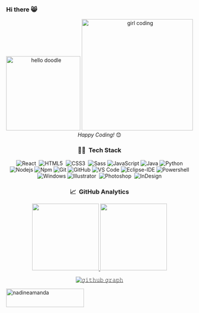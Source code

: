 ### Hi there 😸
<div align="center" height="200px" display="flex">
    <img src="https://media3.giphy.com/media/4Z4FRLEzoSwivZP1SI/giphy.gif?cid=ecf05e47xt0jdpiuudi6ayj4v3bkpuzw142j3b592j1bibsd&rid=giphy.gif&ct=s" width="200px" height="200px"  alt="hello doodle">
  <img src="https://media0.giphy.com/media/paTz7UZbPfTZFRYnnB/giphy.gif?cid=790b761171a363634a8209bdb4888c809795dc8d98bda51c&rid=giphy.gif&ct=s" width="300px" height="300px"  alt="girl coding"> </img>
  <br>
  <i>Happy Coding!</i> 😊

### 👩‍💻 &nbsp;Tech Stack 
![React](https://img.shields.io/badge/-React-05122A?style=flat&logo=react)&nbsp;
![HTML5](https://img.shields.io/badge/-HTML5-%23E44D27?style=flat-square&logo=html5&logoColor=ffffff)&nbsp;
![CSS3](https://img.shields.io/badge/-CSS3-%231572B6?style=flat-square&logo=css3)&nbsp;
![Sass](https://img.shields.io/badge/-Sass-%23CC6699?style=flat-square&logo=sass&logoColor=ffffff)
![JavaScript](https://img.shields.io/badge/-JavaScript-%23F7DF1C?style=flat-square&logo=javascript&logoColor=000000&labelColor=%23F7DF1C&color=%23FFCE5A)
![Java](http://img.shields.io/badge/-Java-5B4638?style=flat-square&logo=java&logoColor=ffffff)
![Python](http://img.shields.io/badge/-Python-3776AB?style=flat-square&logo=python&logoColor=ffffff)
![Nodejs](https://img.shields.io/badge/-Nodejs-339933?style=flat-square&logo=Node.js&logoColor=ffffff)
![Npm](https://img.shields.io/badge/-npm-CB3837?style=flat-square&logo=npm)
![Git](https://img.shields.io/badge/-Git-%23F05032?style=flat-square&logo=git&logoColor=%23ffffff)
![GitHub](https://img.shields.io/badge/-GitHub-181717?style=flat-square&logo=github)
![VS Code](http://img.shields.io/badge/-VS%20Code-007ACC?style=flat-square&logo=visual-studio-code&logoColor=ffffff)
![Eclipse-IDE](http://img.shields.io/badge/-Eclipse-2C2255?style=flat-square&logo=eclipse&logoColor=ffffff)
![Powershell](http://img.shields.io/badge/-Powershell-5391FE?style=flat-square&logo=powershell&logoColor=ffffff)
![Windows](http://img.shields.io/badge/-Windows-0078D6?style=flat-square&logo=windows&logoColor=ffffff)
![Illustrator](https://img.shields.io/badge/-Illustrator-05122A?style=flat&logo=adobe-illustrator)&nbsp;
![Photoshop](https://img.shields.io/badge/-Photoshop-05122A?style=flat&logo=adobe-photoshop)&nbsp;
![InDesign](https://img.shields.io/badge/-InDesign-05122A?style=flat&logo=adobe-indesign)

    
### 📈 &nbsp;GitHub Analytics

<p align="center">
<a href="https://github.com/nadin3amanda">
  <img height="180em" src="https://github-readme-stats-eight-theta.vercel.app/api?username=nadin3amanda&show_icons=true&theme=algolia&include_all_commits=true&count_private=true"/>
  <img height="180em" src="https://github-readme-stats-eight-theta.vercel.app/api/top-langs/?username=nadin3amanda&layout=compact&langs_count=8&theme=algolia"/>

 ![𝚐𝚒𝚝𝚑𝚞𝚋 𝚐𝚛𝚊𝚙𝚑](https://activity-graph.herokuapp.com/graph?username=nadin3amanda&theme=react-dark&hide_border=true&area=true)
    
</div>

 <a href="https://www.buymeacoffee.com/nadineamanda">
      <img align="center" src="https://cdn.buymeacoffee.com/buttons/v2/default-yellow.png" height="50" width="210" alt="nadineamanda"/>
    </a>
<!--
**nadin3amanda/nadin3amanda** is a ✨ _special_ ✨ repository because its `README.md` (this file) appears on your GitHub profile.

Here are some ideas to get you started:

- 🔭 I’m currently working on ...
- 🌱 I’m currently learning ...
- 👯 I’m looking to collaborate on ...
- 🤔 I’m looking for help with ...
- 💬 Ask me about ...
- 📫 How to reach me: ...
- 😄 Pronouns: ...
- ⚡ Fun fact: ...
-->
